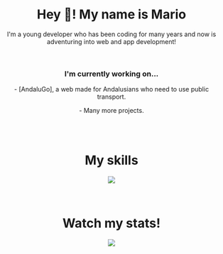 <h1 align="center">Hey 👋! My name is Mario</h1>

<p align="center">I'm a young developer who has been coding for many years and now is adventuring into web and app development!</p>

<br>

<h3 align="center">I'm currently working on...</h3>

<p align="center">- [AndaluGo], a web made for Andalusians who need to use public transport.</p>

<p align="center">- Many more projects.</p>

[AndaluGo]: https://www.andalugo.com

<br>
<br>

 <div align="center">
   <h1>My skills</h1>
    <a href="https://skillicons.dev">
     <img src="https://skillicons.dev/icons?i=react,nodejs,flutter,js,docker,linux,bash,unity,html,androidstudio" />
    </a>
 </div>

<br>
<br>

<div align="center">
	<h1>Watch my stats!</h1>
	    <img src="https://github-readme-stats.vercel.app/api?username=mariosuarezmaroto&show_icons=true&theme=algolia">
</div>
